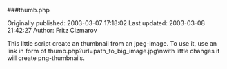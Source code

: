 ###thumb.php

Originally published: 2003-03-07 17:18:02
Last updated: 2003-03-08 21:42:27
Author: Fritz Cizmarov

This little script create an thumbnail from an jpeg-image. To use it, use an link in form of thumb.php?url=path_to_big_image.jpg\nwith little changes it will create png-thumbnails.